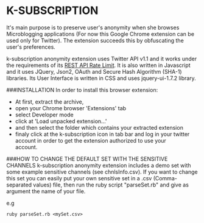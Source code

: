 K-SUBSCRIPTION
==========
It's main purpose is to preserve user's anonymity when she browses Microblogging applications
(For now this Google Chrome extension can be used only for Twitter). The extension succeeds this
by obfuscating the user's preferences.

k-subscription anonymity extension uses Twitter API v1.1 and it works under the requirements 
of its [REST API Rate Limit][].
It is also written in Javascript and it uses JQuery, Json2, OAuth and Secure Hash Algorithm (SHA-1) 
libraries. Its User Interface is written in CSS and uses jquery-ui-1.7.2 library.


###INSTALLATION
In order to install this browser extension: 
- At first, extract the archive,
- open your Chrome browser 'Extensions' tab
- select Developer mode
- click at 'Load unpacked extension...'
- and then select the folder which contains your extracted extension
- finaly click at the k-subscription icon in tab bar and log in your
  twitter account in order to get the extension authorized to use your      
  account.


###HOW TO CHANGE THE DEFAULT SET WITH THE SENSITIVE CHANNELS
k-subscription anonymity extension includes a demo set with some example sensitive channels 
(see chnlsInfo.csv). If you want to change this set you can easily put your own sensitive set 
in a .csv (Comma-separated values) file, then run the ruby script "parseSet.rb" and give as 
argument the name of your file.

e.g 

`ruby parseSet.rb <mySet.csv>`


[REST API Rate Limit]: https://dev.twitter.com/docs/rate-limiting/1.1
